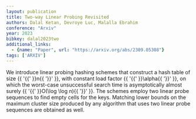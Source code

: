 ```yaml
---
layout: publication
title: Two-way Linear Probing Revisited
authors: Dalal Ketan, Devroye Luc, Malalla Ebrahim
conference: "Arxiv"
year: 2023
bibkey: dalal2023two
additional_links:
  - {name: "Paper", url: "https://arxiv.org/abs/2309.05308"}
tags: ['ARXIV']
---
```

We introduce linear probing hashing schemes that construct a hash table of size \{\{ '\{\{' \}\}n\{\{ '\}\}' \}\}, with constant load factor \{\{ '\{\{' \}\}\alpha\{\{ '\}\}' \}\}, on which the worst-case unsuccessful search time is asymptotically almost surely \{\{ '\{\{' \}\}O(\log \log n)\{\{ '\}\}' \}\}. The schemes employ two linear probe sequences to find empty cells for the keys. Matching lower bounds on the maximum cluster size produced by any algorithm that uses two linear probe sequences are obtained as well.
